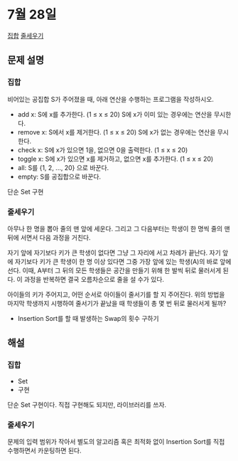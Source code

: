 # 7월 28일

[집합](https://www.acmicpc.net/problem/11723)
[줄세우기](https://www.acmicpc.net/problem/10431)

## 문제 설명
### 집합
비어있는 공집합 S가 주어졌을 때, 아래 연산을 수행하는 프로그램을 작성하시오.

- add x: S에 x를 추가한다. (1 ≤ x ≤ 20) S에 x가 이미 있는 경우에는 연산을 무시한다.
- remove x: S에서 x를 제거한다. (1 ≤ x ≤ 20) S에 x가 없는 경우에는 연산을 무시한다.
- check x: S에 x가 있으면 1을, 없으면 0을 출력한다. (1 ≤ x ≤ 20)
- toggle x: S에 x가 있으면 x를 제거하고, 없으면 x를 추가한다. (1 ≤ x ≤ 20)
- all: S를 {1, 2, ..., 20} 으로 바꾼다.
- empty: S를 공집합으로 바꾼다. 

단순 Set 구현

### 줄세우기
아무나 한 명을 뽑아 줄의 맨 앞에 세운다. 그리고 그 다음부터는 학생이 한 명씩 줄의 맨 뒤에 서면서 다음 과정을 거친다.

자기 앞에 자기보다 키가 큰 학생이 없다면 그냥 그 자리에 서고 차례가 끝난다.
자기 앞에 자기보다 키가 큰 학생이 한 명 이상 있다면 그중 가장 앞에 있는 학생(A)의 바로 앞에 선다. 이때, A부터 그 뒤의 모든 학생들은 공간을 만들기 위해 한 발씩 뒤로 물러서게 된다.
이 과정을 반복하면 결국 오름차순으로 줄을 설 수가 있다.

아이들의 키가 주어지고, 어떤 순서로 아이들이 줄서기를 할 지 주어진다. 위의 방법을 마지막 학생까지 시행하여 줄서기가 끝났을 때 학생들이 총 몇 번 뒤로 물러서게 될까?

- Insertion Sort를 할 때 발생하는 Swap의 횟수 구하기

## 해설
### 집합
- Set
- 구현

단순 Set 구현이다. 직접 구현해도 되지만, 라이브러리를 쓰자.

### 줄세우기
문제의 입력 범위가 작아서 별도의 알고리즘 혹은 최적화 없이 Insertion Sort를 직접 수행하면서 카운팅하면 된다.